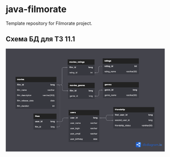 # java-filmorate
Template repository for Filmorate project.

## Схема БД для ТЗ 11.1
![Схема БД для ТЗ 11.1](https://github.com/galievranis/java-filmorate/blob/main/Filmorate%20App%20DB%20Scheme%201.0.png?raw=true)
